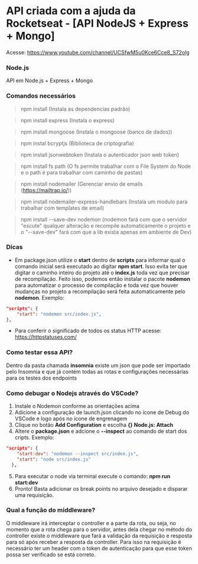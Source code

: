 # API criada com a ajuda da Rocketseat - [API NodeJS + Express + Mongo]
Acesse: https://www.youtube.com/channel/UCSfwM5u0Kce6Cce8_S72olg

### Node.js
API em Node.js + Express + Mongo

### Comandos necessários
> npm install (Instala as dependencias padrão)

> npm install express (Instala o express)

> npm install mongoose (Instala o mongoose (banco de dados))

> npm instal bcryptjs (Biblioteca de criptografia)

> npm install jsonwebtoken (Instala o autenticador json web token)

> npm install fs path (O fs permite trabalhar com o File System do Node e o path é para trabalhar com caminho de pastas)

> npm install nodemailer (Gerenciar envio de emails (https://mailtrap.io/))

> npm install nodemailer-express-handlebars (Instala um modulo para trabalhar com templates de email)

> npm install --save-dev nodemon (nodemon fará com que o servidor "escute" qualquer alteração e recompile automaticamente o projeto e o "--save-dev" fará com que a lib exista apenas em ambiente de Dev)

### Dicas
- Em package.json utilize o **start** dentro de **scripts** para informar qual o comando inicial será executado ao digitar **npm start**. Isso evita ter que digitar o caminho inteiro do projeto até o **index.js** toda vez que precisar de recompilação. Feito isso, podemos então instalar o pacote **nodemon** para automatizar o processo de compilação e toda vez que houver mudanças no projeto a recompilação será feita automaticamente pelo **nodemon**. Exemplo:

```json
"scripts": {
    "start": "nodemon src/index.js",
},
```
- Para conferir o significado de todos os status HTTP acesse: https://httpstatuses.com/

### Como testar essa API?
Dentro da pasta chamada **insomnia** existe um json que pode ser importado pelo Insomnia e que já contém todas as rotas e configurações necessárias para os testes dos endpoints

### Como debugar o Nodejs através do VSCode?
1) Instale o Nodemon conforme as orientações acima
2) Adicione a configuração de launch.json clicando no ícone de Debug do VSCode e logo após no ícone de engrenagem
3) Clique no botão **Add Configuration** e escolha **{} Node.js: Attach**
4) Altere o **package.json** e adcione o **--inspect** ao comando de start dos cripts. Exemplo:

```json
"scripts": {
    "start:dev": "nodemon --inspect src/index.js",
    "start": "node src/index.js"
  },
```

5) Para executar o node via terminal execute o comando: **npm run start:dev**
6) Pronto! Basta adicionar os break points no arquivo desejado e disparar uma requisição.

### Qual a função do middleware?
O middleware irá interceptar o controller e a parte da rota, ou seja, no momento que a rota chega para o servidor, antes dela chegar no método do controller existe o middleware que fará a validação da requisição e resposta para só após receber a resposta da controller. Para isso na requisição é necessário ter um header com o token de autenticação para que esse token possa ser verificado se está correto.
